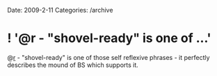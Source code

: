 Date: 2009-2-11
Categories: /archive

# ! '@r - "shovel-ready" is one of ...'

@<a href="http://twitter.com/r">r</a> - "shovel-ready" is one of those self reflexive phrases - it perfectly describes the mound  of BS which supports it.
